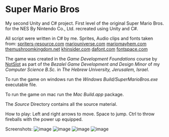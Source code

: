 # Super Mario Bros
My second Unity and C# project.
First level of the original Super Mario Bros. for the NES By Nintendo Co., Ltd. recreated using Unity and C#.

All script were written in C# by me.
Sprites, Audio clips and fonts taken from:
[spriters-resource.com](spriters-resource.com)
[mariouniverse.com](mariouniverse.com)
[mariomayhem.com](mariomayhem.com)
[themushroomkingdom.net](themushroomkingdom.net)
[khinsider.com](khinsider.com)
[dafont.com](dafont.com)
[fontspace.com](fontspace.com)

The game was created in the _Game Development Foundations_ course by [NotSlot](https://github.com/notslot) as part of the _Bezalel Game Development and Design Minor_ of my _Computer Science B.Sc._ in _The Hebrew University, Jerusalem, Israel_.

To run the game on windows run the _Windows Build/SuperMarioBros.exe_ executable file.

To run the game on mac run the  _Mac Build.app_ package.

The _Source_ Directory contains all the source material.

How to play:
Left and right arrows to move. Space to jump. Ctrl to throw fireballs with the power up equipped.

Screenshots:
![image](https://user-images.githubusercontent.com/63117010/146903014-ea453116-23c2-4d7c-9d61-8836cf9cbfb0.png)
![image](https://user-images.githubusercontent.com/63117010/146903042-44be5e3a-d8ae-425d-bc18-ba246bd17b3f.png)
![image](https://user-images.githubusercontent.com/63117010/146903070-bdfa1a5d-73bb-40d8-b36b-b22dffbc595d.png)
![image](https://user-images.githubusercontent.com/63117010/146903112-546b6d9f-e4e2-4cf0-b355-e142286fcff5.png)



